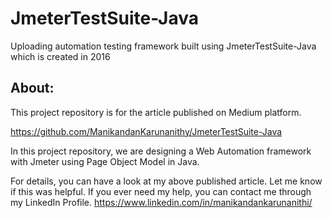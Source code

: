 # JmeterTestSuite-Java
Uploading automation testing framework built using JmeterTestSuite-Java which is created in 2016


About:
------
This project repository is for the article published on Medium platform.

https://github.com/ManikandanKarunanithy/JmeterTestSuite-Java

In this project repository, we are designing a Web Automation framework with Jmeter using Page Object Model in Java.

For details, you can have a look at my above published article. Let me know if this was helpful. If you ever need my help, you can contact me through my LinkedIn Profile.
https://www.linkedin.com/in/manikandankarunanithi/
